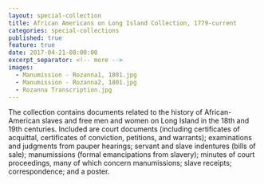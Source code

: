 ```yaml
---
layout: special-collection
title: African Americans on Long Island Collection, 1779-current
categories: special-collections
published: true
feature: true
date: 2017-04-21-08:00:00
excerpt_separator: <!-- more -->
images:
  - Manumission - Rozanna1, 1801.jpg
  - Manumission - Rozanna2, 1801.jpg
  - Rozanna Transcription.jpg
---
```

The collection contains documents related to the history of African-American slaves and free men and women on Long Island in the 18th and 19th centuries. Included are court documents (including certificates of acquittal, certificates of conviction, petitions, and warrants); examinations and judgments from pauper hearings; servant and slave indentures (bills of sale); manumissions (formal emancipations from slavery); minutes of court proceedings, many of which concern manumissions; slave receipts; correspondence; and a poster.
<!-- more -->
